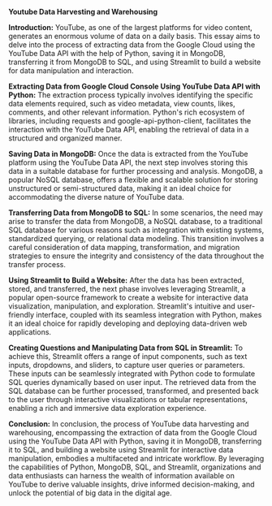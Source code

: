 **Youtube Data Harvesting and Warehousing**

**Introduction:**
YouTube, as one of the largest platforms for video content, generates an enormous volume of data on a daily basis. This essay aims to delve into the process of extracting data from the Google Cloud using the YouTube Data API with the help of Python, saving it in MongoDB, transferring it from MongoDB to SQL, and using Streamlit to build a website for data manipulation and interaction.

**Extracting Data from Google Cloud Console Using YouTube Data API with Python:**
The extraction process typically involves identifying the specific data elements required, such as video metadata, view counts, likes, comments, and other relevant information. Python's rich ecosystem of libraries, including requests and google-api-python-client, facilitates the interaction with the YouTube Data API, enabling the retrieval of data in a structured and organized manner.

**Saving Data in MongoDB:**
Once the data is extracted from the YouTube platform using the YouTube Data API, the next step involves storing this data in a suitable database for further processing and analysis. MongoDB, a popular NoSQL database, offers a flexible and scalable solution for storing unstructured or semi-structured data, making it an ideal choice for accommodating the diverse nature of YouTube data.

**Transferring Data from MongoDB to SQL:**
In some scenarios, the need may arise to transfer the data from MongoDB, a NoSQL database, to a traditional SQL database for various reasons such as integration with existing systems, standardized querying, or relational data modeling. This transition involves a careful consideration of data mapping, transformation, and migration strategies to ensure the integrity and consistency of the data throughout the transfer process.

**Using Streamlit to Build a Website:**
After the data has been extracted, stored, and transferred, the next phase involves leveraging Streamlit, a popular open-source framework to create a website for interactive data visualization, manipulation, and exploration. Streamlit's intuitive and user-friendly interface, coupled with its seamless integration with Python, makes it an ideal choice for rapidly developing and deploying data-driven web applications.

**Creating Questions and Manipulating Data from SQL in Streamlit:**
To achieve this, Streamlit offers a range of input components, such as text inputs, dropdowns, and sliders, to capture user queries or parameters. These inputs can be seamlessly integrated with Python code to formulate SQL queries dynamically based on user input. The retrieved data from the SQL database can be further processed, transformed, and presented back to the user through interactive visualizations or tabular representations, enabling a rich and immersive data exploration experience.

**Conclusion:**
In conclusion, the process of YouTube data harvesting and warehousing, encompassing the extraction of data from the Google Cloud using the YouTube Data API with Python, saving it in MongoDB, transferring it to SQL, and building a website using Streamlit for interactive data manipulation, embodies a multifaceted and intricate workflow. By leveraging the capabilities of Python, MongoDB, SQL, and Streamlit, organizations and data enthusiasts can harness the wealth of information available on YouTube to derive valuable insights, drive informed decision-making, and unlock the potential of big data in the digital age.
